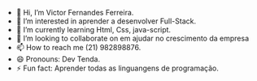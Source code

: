 - 👋 Hi, I’m Victor Fernandes Ferreira.
- 👀 I’m interested in aprender a desenvolver Full-Stack.
- 🌱 I’m currently learning Html, Css, java-script.
- 💞️ I’m looking to collaborate on em ajudar no crescimento da empresa
- 📫 How to reach me (21) 982898876.
- 😄 Pronouns: Dev Tenda.
- ⚡ Fun fact: Aprender todas as linguangens de programação.

<!---
Victorprogramadorni/Victorprogramadorni is a ✨ special ✨ repository because its `README.md` (this file) appears on your GitHub profile.
You can click the Preview link to take a look at your changes.
--->
